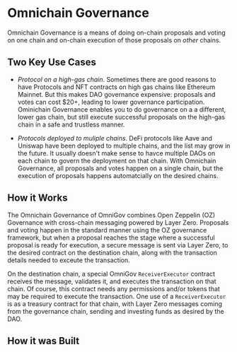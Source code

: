 # Omnichain Governance

Omnichain Governance is a means of doing on-chain proposals and voting on one chain and on-chain execution of those proposals on _other_ chains.

## Two Key Use Cases

- *Protocol on a high-gas chain*. Sometimes there are good reasons to have Protocols and NFT contracts on high gas chains like Ethereum Mainnet. But this makes DAO governance expensive: proposals and votes can cost $20+, leading to lower governance participation. Ominichain Governance enables you to do governance on a a different, lower gas chain, but still execute successful proposals on the high-gas chain in a safe and trustless manner.

- *Protocols deployed to muliple chains*. DeFi protocols like Aave and Uniswap have been deployed to multiple chains, and the list may grow in the future. It usually doesn't make sense to havce multiple DAOs on each chain to govern the deployment on that chain. With Omnichain Governance, all proposals and votes happen on a single chain, but the execution of proposals happens automatcially on the desired chains.

## How it Works

The Omnichain Governance of OmniGov combines Open Zeppelin (OZ) Governance with cross-chain messaging powered by Layer Zero. Proposals and voting happen in the standard manner using the OZ governance framework, but when a proposal reaches the stage where a successful proposal is ready for execution, a secure message is sent via Layer Zero, to the desired contract on the destination chain, along with the transaction details needed to exceute the transaction.

On the destination chain, a special OmniGov `ReceiverExecutor` contract receives the message, validates it, and executes the transaction on that chain. Of course, this contract needs any permissions and/or tokens that may be required to execute the transaction. One use of a `ReceiverExecutor` is as a treasury contract for that chain, with Layer Zero messages coming from the governance chain, sending and investing funds as desired by the DAO.

## How it was Built



